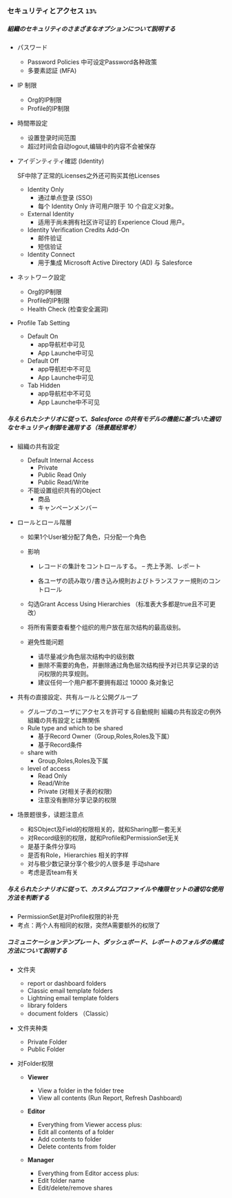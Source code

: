 ### セキュリティとアクセス `13%`

##### 組織のセキュリティのさまざまなオプションについて説明する

- パスワード

  - Password Policies 中可设定Password各种政策
  - 多要素認証 (MFA) 

- IP 制限

  - Org的IP制限
  - Profile的IP制限

- 時間帯設定

  - 设置登录时间范围
  - 超过时间会自动logout,编辑中的内容不会被保存

- アイデンティティ確認 (Identity)

  SF中除了正常的Licenses之外还可购买其他Licenses

  - Identity Only
    - 通过单点登录 (SSO)
    - 每个 Identity Only 许可用户限于 10 个自定义对象。
  - External Identity
    - 适用于尚未拥有社区许可证的 Experience Cloud 用户。
  - Identity Verification Credits Add-On
    - 邮件验证
    - 短信验证
  - Identity Connect
    - 用于集成 Microsoft Active Directory (AD) 与 Salesforce

- ネットワーク設定

  - Org的IP制限
  - Profile的IP制限
  - Health Check (检查安全漏洞)
  
- Profile Tab Setting

  - Default On
    -  app导航栏中可见
    -  App Launche中可见
  - Default Off
    -  app导航栏中不可见
    -  App Launche中可见
  - Tab Hidden
    -  app导航栏中不可见
    -  App Launche中不可见

##### 与えられたシナリオに従って、Salesforce の共有モデルの機能に基づいた適切なセキュリティ制御を適用する（场景题经常考）

- 組織の共有設定
  - Default Internal Access
    - Private
    - Public Read Only
    - Public Read/Write
  - 不能设置组织共有的Object
    - 商品
    - キャンペーンメンバー
- ロールとロール階層

  - 如果1个User被分配了角色，只分配一个角色

  - 影响

    - レコードの集計をコントロールする。 – 売上予測、レポート

    - 各ユーザの読み取り/書き込み規則およびトランスファー規則のコントロール

  - 勾选Grant Access Using Hierarchies （标准表大多都是true且不可更改）

  - 将所有需要查看整个组织的用户放在层次结构的最高级别。

  - 避免性能问题
    - 请尽量减少角色层次结构中的级别数
    - 删除不需要的角色，并删除通过角色层次结构授予对已共享记录的访问权限的共享规则。
    - 建议任何一个用户都不要拥有超过 10000 条对象记
- 共有の直接設定、共有ルールと公開グループ
  - グループのユーザにアクセスを許可する自動規則
    組織の共有設定の例外
    組織の共有設定とは無関係
  - Rule type and which to be shared 
    - 基于Record Owner（Group,Roles,Roles及下属）
    - 基于Record条件
  - share with
    - Group,Roles,Roles及下属
  - level of access
    - Read Only
    - Read/Write
    - Private (对相关子表的权限)
    - 注意没有删除分享记录的权限
- 场景题很多，读题注意点
  - 和SObject及Field的权限相关的，就和Sharing那一套无关
  - 对Record级别的权限，就和Profile和PermissionSet无关
  - 是基于条件分享吗
  - 是否有Role，Hierarchies 相关的字样
  - 对与极少数记录分享个极少的人很多是 手动share
  - 考虑是否team有关

##### 与えられたシナリオに従って、カスタムプロファイルや権限セットの適切な使用方法を判断する

- PermissionSet是对Profile权限的补充
- 考点：两个人有相同的权限，突然A需要额外的权限了

##### コミュニケーションテンプレート、ダッシュボード、レポートのフォルダの構成方法について説明する

- 文件夹

  - report or dashboard folders
  - Classic email template folders
  - Lightning email template folders
  - library folders
  - document folders （Classic）

- 文件夹种类

  - Private Folder
  - Public Folder

- 对Folder权限

  - **Viewer**

    - View a folder in the folder tree
    - View all contents (Run Report, Refresh Dashboard)

  - **Editor**
    - Everything from Viewer access plus:
    - Edit all contents of a folder
    - Add contents to folder
    - Delete contents from folder

  - **Manager**
    - Everything from Editor access plus:
    - Edit folder name
    - Edit/delete/remove shares

  

